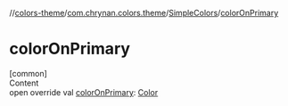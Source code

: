 //[colors-theme](../../../index.md)/[com.chrynan.colors.theme](../index.md)/[SimpleColors](index.md)/[colorOnPrimary](color-on-primary.md)



# colorOnPrimary  
[common]  
Content  
open override val [colorOnPrimary](color-on-primary.md): [Color](../../../../colors-core/colors-core/com.chrynan.colors/-color/index.md)  




